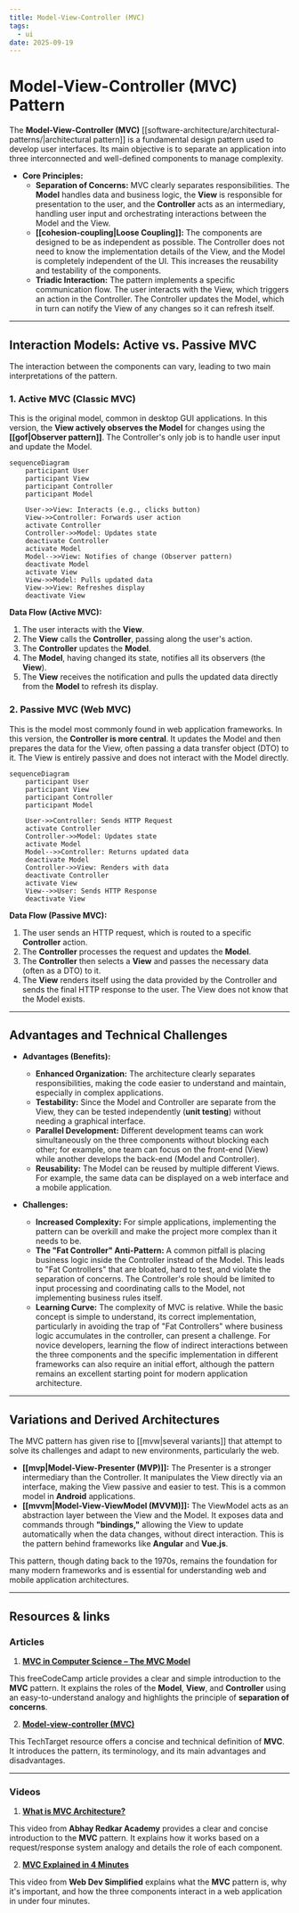 ```yaml
---
title: Model-View-Controller (MVC)
tags:
  - ui
date: 2025-09-19
---
```


# Model-View-Controller (MVC) Pattern

The **Model-View-Controller (MVC)** [[software-architecture/architectural-patterns/|architectural pattern]] is a fundamental design pattern used to develop user interfaces. Its main objective is to separate an application into three interconnected and well-defined components to manage complexity.

* **Core Principles:**
    * **Separation of Concerns:** MVC clearly separates responsibilities. The **Model** handles data and business logic, the **View** is responsible for presentation to the user, and the **Controller** acts as an intermediary, handling user input and orchestrating interactions between the Model and the View.
    * **[[cohesion-coupling|Loose Coupling]]:** The components are designed to be as independent as possible. The Controller does not need to know the implementation details of the View, and the Model is completely independent of the UI. This increases the reusability and testability of the components.
    * **Triadic Interaction:** The pattern implements a specific communication flow. The user interacts with the View, which triggers an action in the Controller. The Controller updates the Model, which in turn can notify the View of any changes so it can refresh itself.

---

## Interaction Models: Active vs. Passive MVC

The interaction between the components can vary, leading to two main interpretations of the pattern.

### 1. Active MVC (Classic MVC)

This is the original model, common in desktop GUI applications. In this version, the **View actively observes the Model** for changes using the **[[gof|Observer pattern]]**. The Controller's only job is to handle user input and update the Model.

```mermaid
sequenceDiagram
    participant User
    participant View
    participant Controller
    participant Model

    User->>View: Interacts (e.g., clicks button)
    View->>Controller: Forwards user action
    activate Controller
    Controller->>Model: Updates state
    deactivate Controller
    activate Model
    Model-->>View: Notifies of change (Observer pattern)
    deactivate Model
    activate View
    View->>Model: Pulls updated data
    View->>View: Refreshes display
    deactivate View
```

**Data Flow (Active MVC):**
1.  The user interacts with the **View**.
2.  The **View** calls the **Controller**, passing along the user's action.
3.  The **Controller** updates the **Model**.
4.  The **Model**, having changed its state, notifies all its observers (the **View**).
5.  The **View** receives the notification and pulls the updated data directly from the **Model** to refresh its display.

### 2. Passive MVC (Web MVC)

This is the model most commonly found in web application frameworks. In this version, the **Controller is more central**. It updates the Model and then prepares the data for the View, often passing a data transfer object (DTO) to it. The View is entirely passive and does not interact with the Model directly.

```mermaid
sequenceDiagram
    participant User
    participant View
    participant Controller
    participant Model

    User->>Controller: Sends HTTP Request
    activate Controller
    Controller->>Model: Updates state
    activate Model
    Model-->>Controller: Returns updated data
    deactivate Model
    Controller->>View: Renders with data
    deactivate Controller
    activate View
    View-->>User: Sends HTTP Response
    deactivate View
```

**Data Flow (Passive MVC):**
1.  The user sends an HTTP request, which is routed to a specific **Controller** action.
2.  The **Controller** processes the request and updates the **Model**.
3.  The **Controller** then selects a **View** and passes the necessary data (often as a DTO) to it.
4.  The **View** renders itself using the data provided by the Controller and sends the final HTTP response to the user. The View does not know that the Model exists.

---

## Advantages and Technical Challenges

* **Advantages (Benefits):**
    * **Enhanced Organization:** The architecture clearly separates responsibilities, making the code easier to understand and maintain, especially in complex applications.
    * **Testability:** Since the Model and Controller are separate from the View, they can be tested independently (**unit testing**) without needing a graphical interface.
    * **Parallel Development:** Different development teams can work simultaneously on the three components without blocking each other; for example, one team can focus on the front-end (View) while another develops the back-end (Model and Controller).
    * **Reusability:** The Model can be reused by multiple different Views. For example, the same data can be displayed on a web interface and a mobile application.

* **Challenges:**
    * **Increased Complexity:** For simple applications, implementing the pattern can be overkill and make the project more complex than it needs to be.
    * **The "Fat Controller" Anti-Pattern:** A common pitfall is placing business logic inside the Controller instead of the Model. This leads to "Fat Controllers" that are bloated, hard to test, and violate the separation of concerns. The Controller's role should be limited to input processing and coordinating calls to the Model, not implementing business rules itself.
    * **Learning Curve:** The complexity of MVC is relative. While the basic concept is simple to understand, its correct implementation, particularly in avoiding the trap of "Fat Controllers" where business logic accumulates in the controller, can present a challenge. For novice developers, learning the flow of indirect interactions between the three components and the specific implementation in different frameworks can also require an initial effort, although the pattern remains an excellent starting point for modern application architecture.

---

## Variations and Derived Architectures

The MVC pattern has given rise to [[mvw|several variants]] that attempt to solve its challenges and adapt to new environments, particularly the web.

* **[[mvp|Model-View-Presenter (MVP)]]:** The Presenter is a stronger intermediary than the Controller. It manipulates the View directly via an interface, making the View passive and easier to test. This is a common model in **Android** applications.
* **[[mvvm|Model-View-ViewModel (MVVM)]]:** The ViewModel acts as an abstraction layer between the View and the Model. It exposes data and commands through **"bindings,"** allowing the View to update automatically when the data changes, without direct interaction. This is the pattern behind frameworks like **Angular** and **Vue.js**.

This pattern, though dating back to the 1970s, remains the foundation for many modern frameworks and is essential for understanding web and mobile application architectures.

---

## **Resources & links**

### **Articles**

1.  **[MVC in Computer Science – The MVC Model](https://www.freecodecamp.org/news/what-does-mvc-mean-in-computer-science/)**

This freeCodeCamp article provides a clear and simple introduction to the **MVC** pattern. It explains the roles of the **Model**, **View**, and **Controller** using an easy-to-understand analogy and highlights the principle of **separation of concerns**.

2.  **[Model-view-controller (MVC)](https://www.techtarget.com/whatis/definition/model-view-controller-MVC)**

This TechTarget resource offers a concise and technical definition of **MVC**. It introduces the pattern, its terminology, and its main advantages and disadvantages.

---

### **Videos**

1.  **[What is MVC Architecture?](https://www.youtube.com/watch?v=mtZdybMV4Bw)**

This video from **Abhay Redkar Academy** provides a clear and concise introduction to the **MVC** pattern. It explains how it works based on a request/response system analogy and details the role of each component.

2.  **[MVC Explained in 4 Minutes](https://www.youtube.com/watch?v=DUg2SWWK18I)**

This video from **Web Dev Simplified** explains what the **MVC** pattern is, why it's important, and how the three components interact in a web application in under four minutes.